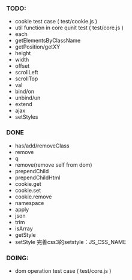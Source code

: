 ### TODO: 
* cookie test case ( test/cookie.js )
* util function in core qunit test ( test/core.js )
* each
* getElementsByClassName
* getPosition/getXY
* height
* width
* offset
* scrollLeft
* scrollTop
* val
* bind/on
* unbind/un
* extend
* ajax
* setStyles

### DONE
- has/add/removeClass
- remove 
- q
- remove(remove self from dom)
- prependChild
- prependChildHtml
- cookie.get
- cookie.set
- cookie.remove
- namespace
- apply
- json
- trim
- isArray
- getStyle
- setStyle 完善css3的setstyle：JS_CSS_NAME


### DOING:
+ dom operation test case ( test/core.js )
